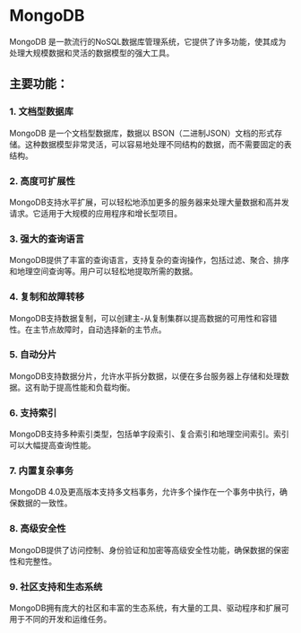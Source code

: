 # MongoDB 

MongoDB 是一款流行的NoSQL数据库管理系统，它提供了许多功能，使其成为处理大规模数据和灵活的数据模型的强大工具。

## 主要功能：

### 1. 文档型数据库

MongoDB 是一个文档型数据库，数据以 BSON（二进制JSON）文档的形式存储。这种数据模型非常灵活，可以容易地处理不同结构的数据，而不需要固定的表结构。

### 2. 高度可扩展性

MongoDB支持水平扩展，可以轻松地添加更多的服务器来处理大量数据和高并发请求。它适用于大规模的应用程序和增长型项目。

### 3. 强大的查询语言

MongoDB提供了丰富的查询语言，支持复杂的查询操作，包括过滤、聚合、排序和地理空间查询等。用户可以轻松地提取所需的数据。

### 4. 复制和故障转移

MongoDB支持数据复制，可以创建主-从复制集群以提高数据的可用性和容错性。在主节点故障时，自动选择新的主节点。

### 5. 自动分片

MongoDB支持数据分片，允许水平拆分数据，以便在多台服务器上存储和处理数据。这有助于提高性能和负载均衡。

### 6. 支持索引

MongoDB支持多种索引类型，包括单字段索引、复合索引和地理空间索引。索引可以大幅提高查询性能。

### 7. 内置复杂事务

MongoDB 4.0及更高版本支持多文档事务，允许多个操作在一个事务中执行，确保数据的一致性。

### 8. 高级安全性

MongoDB提供了访问控制、身份验证和加密等高级安全性功能，确保数据的保密性和完整性。

### 9. 社区支持和生态系统

MongoDB拥有庞大的社区和丰富的生态系统，有大量的工具、驱动程序和扩展可用于不同的开发和运维任务。